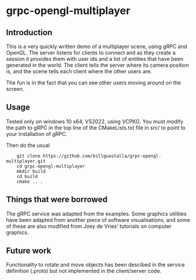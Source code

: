 # grpc-opengl-multiplayer

## Introduction

This is a very quickly written demo of a multiplayer scene, using gRPC and OpenGL.
The server listens for clients to connect and as they create a session it provides them
with user ids and a list of entities that have been generated in the world. 
The client tells the server where its camera position is, and the scene tells each 
client where the other users are.

The fun is in the fact that you can see other users moving around on the screen.

## Usage

Tested only on windows 10 x64, VS2022, using VCPKG.
You must modify the path to gRPC in the top line of the CMakeLists.txt file in src/
to point to your installation of gRPC.

Then do the usual
```
	git clone https://github.com/billguastalla/grpc-opengl-multiplayer.git
	cd grpc-opengl-multiplayer
	mkdir build
	cd build
	cmake .. .
```

## Things that were borrowed

The gRPC service was adapted from the examples. Some graphics utilities have been adapted
from another piece of software visualisations, and some of these are also modified from Joey de Vries' 
tutorials on computer graphics.

## Future work

Functionality to rotate and move objects has been descibed in the service definition (.proto)
but not implemented in the client/server code.
